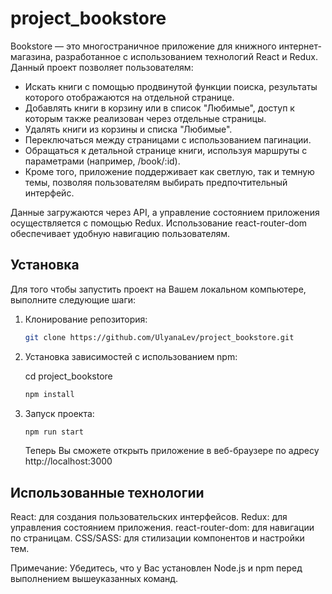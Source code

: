 # project_bookstore

Bookstore — это многостраничное приложение для книжного интернет-магазина, разработанное с использованием технологий React и Redux. Данный проект позволяет пользователям:

- Искать книги с помощью продвинутой функции поиска, результаты которого отображаются на отдельной странице.
- Добавлять книги в корзину или в список "Любимые", доступ к которым также реализован через отдельные страницы.
- Удалять книги из корзины и списка "Любимые".
- Переключаться между страницами с использованием пагинации.
- Обращаться к детальной странице книги, используя маршруты с параметрами (например, /book/:id).
- Кроме того, приложение поддерживает как светлую, так и темную темы, позволяя пользователям выбирать предпочтительный интерфейс.

Данные загружаются через API, а управление состоянием приложения осуществляется с помощью Redux. Использование react-router-dom обеспечивает удобную навигацию пользователям.

## Установка
Для того чтобы запустить проект на Вашем локальном компьютере, выполните следующие шаги:

1. Клонирование репозитория:
  
   ```bash
   git clone https://github.com/UlyanaLev/project_bookstore.git
   ```

2. Установка зависимостей с использованием npm:

   cd project_bookstore

   ```bash
   npm install
   ```

3. Запуск проекта:

   ```bash
   npm run start
   ```

   Теперь Вы сможете открыть приложение в веб-браузере по адресу 
   http://localhost:3000


## Использованные технологии

React: для создания пользовательских интерфейсов.
Redux: для управления состоянием приложения.
react-router-dom: для навигации по страницам.
CSS/SASS: для стилизации компонентов и настройки тем.
   
Примечание:
Убедитесь, что у Вас установлен Node.js и npm перед выполнением вышеуказанных команд.
